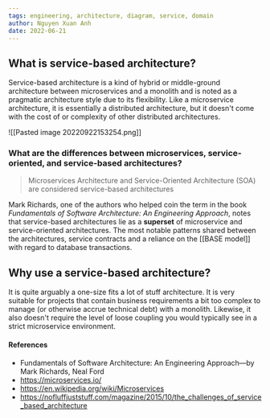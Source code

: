```yaml
---
tags: engineering, architecture, diagram, service, domain
author: Nguyen Xuan Anh
date: 2022-06-21
---
```


## What is service-based architecture?

Service-based architecture is a kind of hybrid or middle-ground architecture between microservices and a monolith and is noted as a pragmatic architecture style due to its flexibility. Like a microservice architecture, it is essentially a distributed architecture, but it doesn't come with the cost of or complexity of other distributed architectures.

![[Pasted image 20220922153254.png]]

### What are the differences between microservices, service-oriented, and service-based architectures?

> Microservices Architecture and Service-Oriented Architecture (SOA) are considered service-based architectures

Mark Richards, one of the authors who helped coin the term in the book _Fundamentals of Software Architecture: An Engineering Approach_, notes that service-based architectures lie as a **superset** of microservice and service-oriented architectures. The most notable patterns shared between the architectures, service contracts and a reliance on the [[BASE model]] with regard to database transactions.

## Why use a service-based architecture?

It is quite arguably a one-size fits a lot of stuff architecture. It is very suitable for projects that contain business requirements a bit too complex to manage (or otherwise accrue technical debt) with a monolith. Likewise, it also doesn't require the level of loose coupling you would typically see in a strict microservice environment.

#### References

- Fundamentals of Software Architecture: An Engineering Approach—by Mark Richards, Neal Ford
- https://microservices.io/
- https://en.wikipedia.org/wiki/Microservices
- https://nofluffjuststuff.com/magazine/2015/10/the_challenges_of_service_based_architecture
